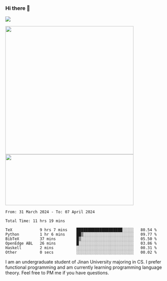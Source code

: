 ### Hi there 👋

<!--
**pe200012/pe200012** is a ✨ _special_ ✨ repository because its `README.md` (this file) appears on your GitHub profile.

Here are some ideas to get you started:

- 🔭 I’m currently working on ...
- 🌱 I’m currently learning ...
- 👯 I’m looking to collaborate on ...
- 🤔 I’m looking for help with ...
- 💬 Ask me about ...
- 📫 How to reach me: ...
- 😄 Pronouns: ...
- ⚡ Fun fact: ...
-->
![](https://www.codewars.com/users/pe200012/badges/large)
<p>
    <img width="400em" src="https://github-readme-stats-git-masterrstaa-rickstaa.vercel.app/api?username=pe200012&show_icons=true&icon_color=f44336&title_color=757de8&rank_icon=github">
    <img width="400em" height="159em" src="https://github-readme-stats-git-masterrstaa-rickstaa.vercel.app/api/top-langs/?username=pe200012&hide=html,cmake,css&title_color=757de8&layout=compact">
</p>

<!--START_SECTION:waka-->

```all_time
From: 31 March 2024 - To: 07 April 2024

Total Time: 11 hrs 19 mins

TeX            9 hrs 7 mins    ████████████████████░░░░░   80.54 %
Python         1 hr 6 mins     ██▒░░░░░░░░░░░░░░░░░░░░░░   09.77 %
BibTeX         37 mins         █▒░░░░░░░░░░░░░░░░░░░░░░░   05.50 %
OpenEdge ABL   26 mins         █░░░░░░░░░░░░░░░░░░░░░░░░   03.86 %
Haskell        2 mins          ░░░░░░░░░░░░░░░░░░░░░░░░░   00.31 %
Other          0 secs          ░░░░░░░░░░░░░░░░░░░░░░░░░   00.02 %
```

<!--END_SECTION:waka-->

I am an undergraduate student of Jinan University majoring in CS. I prefer functional programming and am currently learning programming language theory. Feel free to PM me if you have questions.
